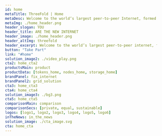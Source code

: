 ```yaml
---
id: home
metaTitle: ThreeFold | Home
metaDesc: Welcome to the world’s largest peer-to-peer Internet, formed by people who want to make a difference, by people who care, by people just like you.
metaImg: ./home_header.png
header_slogan: YOU
header_title: ARE THE NEW INTERNET
header_image: ./home_header.png
header_altImg: threefold
header_excerpt: Welcome to the world’s largest peer-to-peer internet, formed by people who want to make a difference, by people who care, by people just like you.
button: "Take Part"
link: "#home"
solution_image2: ./video_play.png
cta2: home_cta2
productsMain: product
productData: [tokens_home, nodes_home, storage_home]
brandPanel: fix_internet
brandPanel2: grid_solution
cta3: home_cta3
cta4: home_cta4
solution_image3: ./bg3.png
cta5: home_cta5
comparisonMain: comparison
comparisonSecs: [private, equal, sustainable]
logos: [logo1, logo2, logo3, logo4, logo5, logo6]
inTheNews: in_the_news
solution_image: ./cta_image.svg
cta: home_cta
---
```


<!-- header: home_header
solution_image: ./home_header.png -->
<!--  -->
